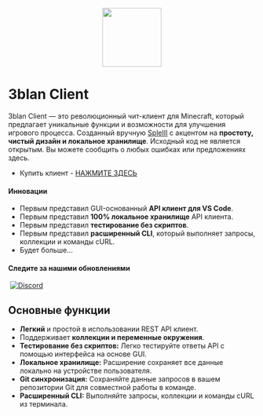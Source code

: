<p align="center">
  <img src="https://media.tenor.com/k-BK7fSYDKsAAAAi/mr-eblan.gif" width="120" height="120" />
</p>

# 3blan Client

3blan Client — это революционный чит-клиент для Minecraft, который предлагает уникальные функции и возможности для улучшения игрового процесса. Cозданный вручную [SpleIII](https://github.com/SpleIII) с акцентом на **простоту, чистый дизайн и локальное хранилище**. Исходный код не является открытым. Вы можете сообщить о любых ошибках или предложениях здесь.

- Купить клиент - [НАЖМИТЕ ЗДЕСЬ](https://funpay.com/users/8250177/)

#### Инновации

- Первым представил GUI-основанный **API клиент для VS Code**.
- Первым представил **100% локальное хранилище** API клиента.
- Первым представил **тестирование без скриптов**.
- Первым представил **расширенный CLI**, который выполняет запросы, коллекции и команды cURL.
- Будет больше...

#### Следите за нашими обновлениями

&nbsp;[![Discord](https://img.shields.io/badge/DISCORD-5865F2)](https://dsc.gg/3blan)
<a name="usage"></a>

## Основные функции

- **Легкий** и простой в использовании REST API клиент.
- Поддерживает **коллекции и переменные окружения**.
- **Тестирование без скриптов:** Легко тестируйте ответы API с помощью интерфейса на основе GUI.
- **Локальное хранилище:** Расширение сохраняет все данные локально на устройстве пользователя.
- **Git синхронизация:** Сохраняйте данные запросов в вашем репозитории Git для совместной работы в команде.
- **Расширенный CLI:** Выполняйте запросы, коллекции и команды cURL из терминала.
